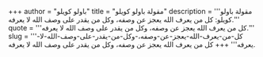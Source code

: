 +++
author = "باولو كويلو"
title = "مقولة باولو كويلو"
description = '''مقولة باولو كويلو: كل من يعرف الله يعجز عن وصفه، وكل من يقدر على وصف الله لا يعرفه.'''
quote = '''كل من يعرف الله يعجز عن وصفه، وكل من يقدر على وصف الله لا يعرفه.'''
slug = '''كل-من-يعرف-الله-يعجز-عن-وصفه،-وكل-من-يقدر-على-وصف-الله-لا-يعرفه'''
+++
كل من يعرف الله يعجز عن وصفه، وكل من يقدر على وصف الله لا يعرفه.
